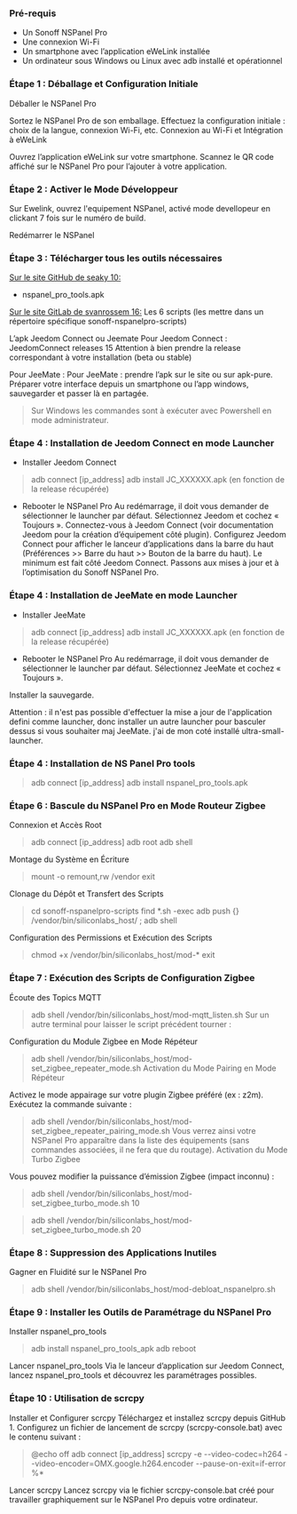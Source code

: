 ### Pré-requis
- Un Sonoff NSPanel Pro
- Une connexion Wi-Fi
- Un smartphone avec l’application eWeLink installée
- Un ordinateur sous Windows ou Linux avec adb installé et opérationnel


### Étape 1 : Déballage et Configuration Initiale
Déballer le NSPanel Pro

Sortez le NSPanel Pro de son emballage.
Effectuez la configuration initiale : choix de la langue, connexion Wi-Fi, etc.
Connexion au Wi-Fi et Intégration à eWeLink

Ouvrez l’application eWeLink sur votre smartphone.
Scannez le QR code affiché sur le NSPanel Pro pour l’ajouter à votre application.

### Étape 2 : Activer le Mode Développeur
Sur Ewelink, ouvrez l'equipement NSPanel, activé mode devellopeur en clickant 7 fois sur le numéro de build.

Redémarrer le NSPanel

### Étape 3 : Télécharger tous les outils nécessaires
<u>Sur le site GitHub de seaky 10:</u>
- nspanel_pro_tools.apk

<u>Sur le site GitLab de svanrossem 16:</u>
Les 6 scripts (les mettre dans un répertoire spécifique sonoff-nspanelpro-scripts)

L’apk Jeedom Connect ou Jeemate
Pour Jeedom Connect : JeedomConnect releases 15
Attention à bien prendre la release correspondant à votre installation (beta ou stable)

Pour JeeMate : Pour JeeMate : prendre l’apk sur le site ou sur apk-pure.
Préparer votre interface depuis un smartphone ou l’app windows, sauvegarder et passer là en partagée.

> Sur Windows les commandes sont à exécuter avec Powershell en mode administrateur.

### Étape 4 : Installation de Jeedom Connect en mode Launcher
- Installer Jeedom Connect
>adb connect [ip_address]
adb install JC_XXXXXX.apk (en fonction de la release récupérée)

- Rebooter le NSPanel Pro
Au redémarrage, il doit vous demander de sélectionner le launcher par défaut. Sélectionnez Jeedom et cochez « Toujours ».
Connectez-vous à Jeedom Connect (voir documentation Jeedom pour la création d’équipement côté plugin).
Configurez Jeedom Connect pour afficher le lanceur d’applications dans la barre du haut (Préférences >> Barre du haut >> Bouton de la barre du haut).
Le minimum est fait côté Jeedom Connect. Passons aux mises à jour et à l’optimisation du Sonoff NSPanel Pro.


### Étape 4  : Installation de JeeMate en mode Launcher
- Installer JeeMate
>adb connect [ip_address]
adb install JC_XXXXXX.apk (en fonction de la release récupérée)

- Rebooter le NSPanel Pro
Au redémarrage, il doit vous demander de sélectionner le launcher par défaut. Sélectionnez JeeMate et cochez « Toujours ».

Installer la sauvegarde.

Attention : il n'est pas possible d'effectuer la mise a jour de l'application defini comme launcher, donc installer un autre launcher pour basculer dessus si vous souhaiter maj JeeMate. j'ai de mon coté installé ultra-small-launcher.

### Étape 4  : Installation de NS Panel Pro tools

>adb connect [ip_address]
adb install nspanel_pro_tools.apk

### Étape 6 : Bascule du NSPanel Pro en Mode Routeur Zigbee
Connexion et Accès Root
>adb connect [ip_address]
adb root
adb shell

Montage du Système en Écriture
>mount -o remount,rw /vendor
exit

Clonage du Dépôt et Transfert des Scripts
>cd sonoff-nspanelpro-scripts
find *.sh -exec adb push {} /vendor/bin/siliconlabs_host/ \;
adb shell

Configuration des Permissions et Exécution des Scripts
>chmod +x /vendor/bin/siliconlabs_host/mod-*
exit

### Étape 7 : Exécution des Scripts de Configuration Zigbee
Écoute des Topics MQTT
>adb shell /vendor/bin/siliconlabs_host/mod-mqtt_listen.sh
Sur un autre terminal pour laisser le script précédent tourner :

Configuration du Module Zigbee en Mode Répéteur
>adb shell /vendor/bin/siliconlabs_host/mod-set_zigbee_repeater_mode.sh
Activation du Mode Pairing en Mode Répéteur

Activez le mode appairage sur votre plugin Zigbee préféré (ex : z2m).
Exécutez la commande suivante :
>adb shell /vendor/bin/siliconlabs_host/mod-set_zigbee_repeater_pairing_mode.sh
Vous verrez ainsi votre NSPanel Pro apparaître dans la liste des équipements (sans commandes associées, il ne fera que du routage).
Activation du Mode Turbo Zigbee

Vous pouvez modifier la puissance d’émission Zigbee (impact inconnu) :
>adb shell /vendor/bin/siliconlabs_host/mod-set_zigbee_turbo_mode.sh 10

>adb shell /vendor/bin/siliconlabs_host/mod-set_zigbee_turbo_mode.sh 20

### Étape 8 : Suppression des Applications Inutiles
Gagner en Fluidité sur le NSPanel Pro
>adb shell /vendor/bin/siliconlabs_host/mod-debloat_nspanelpro.sh

### Étape 9 : Installer les Outils de Paramétrage du NSPanel Pro
Installer nspanel_pro_tools
>adb install nspanel_pro_tools_apk
adb reboot

Lancer nspanel_pro_tools
Via le lanceur d’application sur Jeedom Connect, lancez nspanel_pro_tools et découvrez les paramétrages possibles.

### Étape 10 : Utilisation de scrcpy
Installer et Configurer scrcpy
Téléchargez et installez scrcpy depuis GitHub 1.
Configurez un fichier de lancement de scrcpy (scrcpy-console.bat) avec le contenu suivant :
>@echo off
adb connect [ip_address]
scrcpy -e --video-codec=h264 --video-encoder=OMX.google.h264.encoder --pause-on-exit=if-error %*

Lancer scrcpy
Lancez scrcpy via le fichier scrcpy-console.bat créé pour travailler graphiquement sur le NSPanel Pro depuis votre ordinateur.